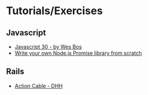 # Tutorials/Exercises

## Javascript

+ [Javascript 30 - by Wes Bos](https://javascript30.com/)
+ [Write your own Node.js Promise library from scratch](http://thecodebarbarian.com/write-your-own-node-js-promise-library-from-scratch.html)

## Rails

+ [Action Cable - DHH](https://medium.com/@dhh/rails-5-action-cable-demo-8bba4ccfc55e)

